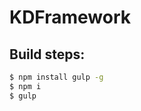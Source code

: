 KDFramework
===========

Build steps:
------------

```bash
$ npm install gulp -g
$ npm i
$ gulp
```

